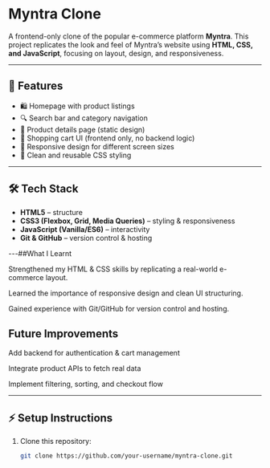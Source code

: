 # Myntra Clone  

A frontend-only clone of the popular e-commerce platform **Myntra**. This project replicates the look and feel of Myntra’s website using **HTML, CSS, and JavaScript**, focusing on layout, design, and responsiveness.  

---

## 🚀 Features  
- 🛍️ Homepage with product listings  
- 🔍 Search bar and category navigation  
- 👕 Product details page (static design)  
- 🛒 Shopping cart UI (frontend only, no backend logic)  
- 📱 Responsive design for different screen sizes  
- 🎨 Clean and reusable CSS styling  

---

## 🛠️ Tech Stack  
- **HTML5** – structure  
- **CSS3 (Flexbox, Grid, Media Queries)** – styling & responsiveness  
- **JavaScript (Vanilla/ES6)** – interactivity  
- **Git & GitHub** – version control & hosting  

---##What I Learnt

Strengthened my HTML & CSS skills by replicating a real-world e-commerce layout.

Learned the importance of responsive design and clean UI structuring.

Gained experience with Git/GitHub for version control and hosting.

## Future Improvements

Add backend for authentication & cart management

Integrate product APIs to fetch real data

Implement filtering, sorting, and checkout flow


---

## ⚡ Setup Instructions  
1. Clone this repository:  
   ```bash
   git clone https://github.com/your-username/myntra-clone.git

